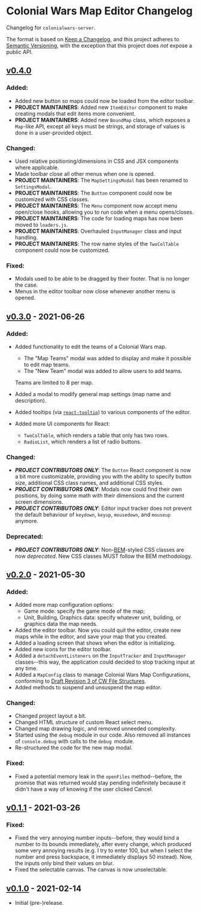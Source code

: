 # Colonial Wars Map Editor Changelog
Changelog for ``colonialwars-server``.

The format is based on [Keep a Changelog][1], and this project adheres to [Semantic Versioning][2],
with the exception that this project does *not* expose a public API.

## [v0.4.0]
### Added:
- Added new button so maps could now be loaded from the editor toolbar.
- **PROJECT MAINTAINERS**: Added new ``ItemEditor`` component to make creating modals that edit
items more convenient.
- **PROJECT MAINTAINERS**: Added new ``BoundMap`` class, which exposes a ``Map``-like API, except
all keys must be strings, and storage of values is done in a user-provided object.

### Changed:
- Used relative positioning/dimensions in CSS and JSX components where applicable.
- Made toolbar close all other menus when one is opened.
- **PROJECT MAINTAINERS**: The ``MapSettingsModal`` has been renamed to ``SettingsModal``.
- **PROJECT MAINTAINERS**: The ``Button`` component could now be customized with CSS classes.
- **PROJECT MAINTAINERS**: The ``Menu`` component now accept menu open/close hooks, allowing you to
run code when a menu opens/closes.
- **PROJECT MAINTAINERS**: The code for loading maps has now been moved to ``loaders.js``.
- **PROJECT MAINTAINERS**: Overhauled ``InputManager`` class and input handling.
- **PROJECT MAINTAINERS**: The row name styles of the ``TwoColTable`` component could now be
customized.

### Fixed:
- Modals used to be able to be dragged by their footer. That is no longer the case.
- Menus in the editor toolbar now close whenever another menu is opened.

## [v0.3.0] - 2021-06-26
### Added:
- Added functionality to edit the teams of a Colonial Wars map.
  * The "Map Teams" modal was added to display and make it possible to edit map teams.
  * The "New Team" modal was added to allow users to add teams.

  Teams are limited to 8 per map.
- Added a modal to modify general map settings (map name and description).
- Added tooltips (via [``react-tooltip``](https://www.npmjs.com/package/react-tooltip))
to various components of the editor.
- Added more UI components for React:
  * ``TwoColTable``, which renders a table that only has two rows.
  * ``RadioList``, which renders a list of radio buttons.
### Changed:
- ***PROJECT CONTRIBUTORS ONLY***: The ``Button`` React component is now a bit more
customizable, providing you with the ability to specify button size, additional CSS
class names, and additional CSS styles.
- ***PROJECT CONTRIBUTORS ONLY***: Modals now could find their own positions, by
doing some math with their dimensions and the current screen dimensions.
- ***PROJECT CONTRIBUTORS ONLY***: Editor input tracker does not prevent the default
behaviour of ``keydown``, ``keyup``, ``mousedown``, and ``mouseup`` anymore.
### Deprecated:
- ***PROJECT CONTRIBUTORS ONLY***: Non-[BEM](http://getbem.com)-styled CSS classes are
now *deprecated*. New CSS classes MUST follow the BEM methodology.

## [v0.2.0] - 2021-05-30
### Added:
- Added more map configuration options:
  * Game mode: specify the game mode of the map;
  * Unit, Building, Graphics data: specify whatever unit, building, or graphics data the map needs.
- Added the editor toolbar. Now you could quit the editor, create new maps while in the editor,
and save your map that you created.
- Added a loading screen that shows when the editor is initializing.
- Added new icons for the editor toolbar.
- Added a ``detachEventListeners`` on the ``InputTracker`` and ``InputManager``
classes--this way, the application could decided to stop tracking input at any time.
- Added a ``MapConfig`` class to manage Colonial Wars Map Configurations, conforming to
[Draft Revision 3 of CW File Structures](
  https://github.com/Take-Some-Bytes/specifications/blob/670516e5ce46eee98c5843365c1f21e7eecb4ae0/colonialwars/cw-file-structures.md
).
- Added methods to suspend and unsuspend the map editor.
### Changed:
- Changed project layout a bit.
- Changed HTML structure of custom React select menu.
- Changed map drawing logic, and removed unneeded complexity.
- Started using the ``debug`` module in our code. Also removed all instances of ``console.debug``
with calls to the ``debug ``module.
- Re-structured the code for the new map modal.
### Fixed:
- Fixed a potential memory leak in the ``openFiles`` method--before, the promise that was
returned would stay pending indefinitely because it didn't have a way of knowing
if the user clicked Cancel.

## [v0.1.1] - 2021-03-26
### Fixed:
- Fixed the very annoying number inputs--before, they would bind a number to its
bounds immediately, after every change, which produced some very annoying results
(e.g. I try to enter 100, but when I select the number and press backspace, it
immediately displays 50 instead). Now, the inputs only bind their values on blur.
- Fixed the selectable canvas. The canvas is now unselectable.

## [v0.1.0] - 2021-02-14
- Initial (pre-)release.

[1]: https://keepachangelog.com/
[2]: https://semver.org

[v0.1.0]: https://github.com/Take-Some-Bytes/colonialwars-map-editor/tree/ee64c8cac332995c587977e61df96d1ec37c9adf
[v0.1.1]: https://github.com/Take-Some-Bytes/colonialwars-map-editor/tree/032e468d5a309f89d984cf74c736b8b40b63fe4e
[v0.2.0]: https://github.com/Take-Some-Bytes/colonialwars-map-editor/tree/10b65a0a79d4d1766ec53c0ed9b97b8289524132
[v0.3.0]: https://github.com/Take-Some-Bytes/colonialwars-map-editor/tree/17e7411c44c287271522ed3d7c16e0f315e63a25
[v0.4.0]: https://github.com/Take-Some-Bytes/colonialwars-map-editor/tree/main
